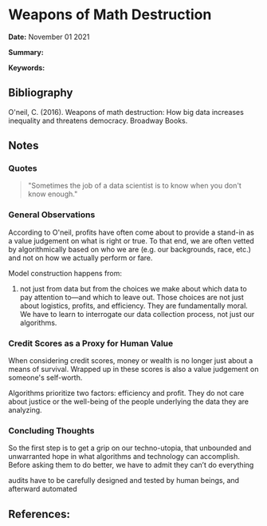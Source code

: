 # Weapons of Math Destruction

**Date:** November 01 2021

**Summary:** 

**Keywords:** 

## Bibliography

O'neil, C. (2016). Weapons of math destruction: How big data increases inequality and threatens democracy. Broadway Books.

## Notes

### Quotes

> "Sometimes the job of a data scientist is to know when you don't know enough."

### General Observations

According to O'neil, profits have often come about to provide a stand-in as a value judgement on what is right or true.
To that end, we are often vetted by algorithmically based on who we are (e.g. our backgrounds, race, etc.) and not on how we actually perform or fare.

Model construction happens from:

1. not just from data but from the choices we make about which data to pay attention to—and which to leave out.
Those choices are not just about logistics, profits, and efficiency.
They are fundamentally moral.
We have to learn to interrogate our data collection process, not just our algorithms.

### Credit Scores as a Proxy for Human Value

When considering credit scores, money or wealth is no longer just about a means of survival.
Wrapped up in these scores is also a value judgement on someone's self-worth. 

Algorithms prioritize two factors: efficiency and profit.
They do not care about justice or the well-being of the people underlying the data they are analyzing.

### Concluding Thoughts

So the first step is to get a grip on our techno-utopia, that unbounded and unwarranted hope in what algorithms and technology can accomplish. Before asking them to do better, we have to admit they can’t do everything

audits have to be carefully designed and tested by human beings, and afterward automated

## References:

